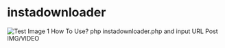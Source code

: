 # instadownloader
![Test Image 1](https://raw.githubusercontent.com/momos1337/instadownloader/master/instadown.png)
How To Use?
php instadownloader.php
and input URL Post IMG/VIDEO
